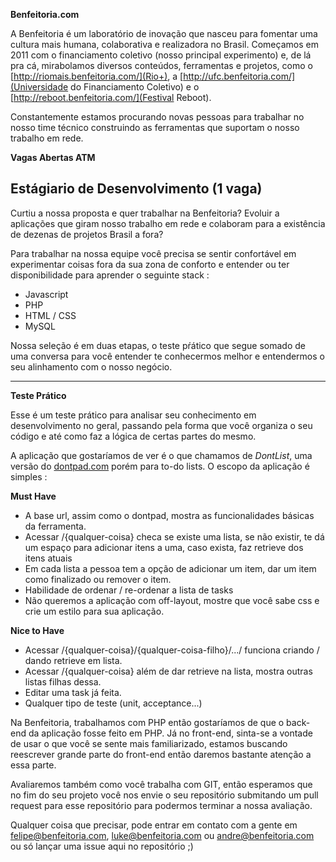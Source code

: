 **Benfeitoria.com** 

A Benfeitoria é um laboratório de inovação que nasceu para fomentar uma cultura mais humana, colaborativa e realizadora no Brasil. Começamos em 2011 com o financiamento coletivo (nosso principal experimento) e, de lá pra cá, mirabolamos diversos conteúdos, ferramentas e projetos, como o [http://riomais.benfeitoria.com/](Rio+), a [http://ufc.benfeitoria.com/](Universidade do Financiamento Coletivo) e o [http://reboot.benfeitoria.com/](Festival Reboot).

Constantemente estamos procurando novas pessoas para trabalhar no nosso time técnico construindo as ferramentas que suportam o nosso trabalho em rede.

**Vagas Abertas ATM**

Estágiario de Desenvolvimento (1 vaga)
-----------------------------------------------------

Curtiu a nossa proposta e quer trabalhar na Benfeitoria? Evoluir a aplicações que giram nosso trabalho em rede e colaboram para a existência de dezenas de projetos Brasil a fora?

Para trabalhar na nossa equipe você precisa se sentir confortável em experimentar coisas fora da sua zona de conforto e entender ou ter disponibilidade para aprender o seguinte stack :

* Javascript
* PHP
* HTML / CSS
* MySQL

Nossa seleção é em duas etapas, o teste pŕático que segue somado de uma conversa para você entender te conhecermos melhor e entendermos o seu alinhamento com o nosso negócio. 

-----------------------------------------------------

**Teste Prático**

Esse é um teste prático para analisar seu conhecimento em desenvolvimento no geral, passando pela forma que você organiza o seu código e até como faz a lógica de certas partes do mesmo.

A aplicação que gostaríamos de ver é o que chamamos de *DontList*, uma versão do [dontpad.com](dontpad.com) porém para to-do lists. 
O escopo da aplicação é simples :

**Must Have**
- A base url, assim como o dontpad, mostra as funcionalidades básicas da ferramenta.
- Acessar  /{qualquer-coisa} checa se existe uma lista, se não existir, te dá um espaço para adicionar itens a uma, caso exista, faz retrieve dos itens atuais
- Em cada lista a pessoa tem a opção de adicionar um item, dar um item como finalizado ou remover o item.
- Habilidade de ordenar / re-ordenar a lista de tasks
- Não queremos a aplicação com off-layout, mostre que você sabe css e crie um estilo para sua aplicação.

**Nice to Have**
- Acessar /{qualquer-coisa}/{qualquer-coisa-filho}/.../ funciona criando / dando retrieve em lista.
- Acessar /{qualquer-coisa} além de dar retrieve na lista, mostra outras listas filhas dessa.
- Editar uma task já feita.
- Qualquer tipo de teste (unit, acceptance...)

Na Benfeitoria, trabalhamos com PHP então gostaríamos de que o back-end da aplicação fosse feito em PHP. Já no front-end, sinta-se a vontade de usar o que você se sente mais familiarizado, estamos buscando reescrever grande parte do front-end então daremos bastante atenção a essa parte.

Avaliaremos também como você trabalha com GIT, então esperamos que no fim do seu projeto você nos envie o seu repositório submitando um pull request para esse repositório para podermos terminar a nossa avaliação.

Qualquer coisa que precisar, pode entrar em contato com a gente em felipe@benfeitoria.com, luke@benfeitoria.com ou  andre@benfeitoria.com ou só lançar uma issue aqui no repositório ;)
